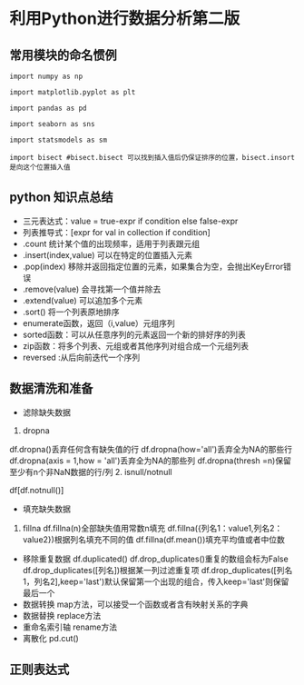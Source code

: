 # 利用Python进行数据分析第二版
## 常用模块的命名惯例
```
import numpy as np

import matplotlib.pyplot as plt

import pandas as pd

import seaborn as sns

import statsmodels as sm

import bisect #bisect.bisect 可以找到插入值后仍保证排序的位置，bisect.insort是向这个位置插入值
```
## python 知识点总结

- 三元表达式：value = true-expr if condition else false-expr
- 列表推导式：[expr for val in collection if condition]
- .count 统计某个值的出现频率，适用于列表跟元组
- .insert(index,value) 可以在特定的位置插入元素
- .pop(index) 移除并返回指定位置的元素，如果集合为空，会抛出KeyError错误
- .remove(value) 会寻找第一个值并除去
- .extend(value) 可以追加多个元素
- .sort() 将一个列表原地排序
- enumerate函数，返回（i,value）元组序列
- sorted函数：可以从任意序列的元素返回一个新的排好序的列表
- zip函数：将多个列表、元组或者其他序列对组合成一个元组列表
- reversed :从后向前迭代一个序列
## 数据清洗和准备
- 滤除缺失数据
1. dropna  

df.dropna()丢弃任何含有缺失值的行
df.dropna(how='all')丢弃全为NA的那些行
df.dropna(axis = 1,how = 'all')丢弃全为NA的那些列
df.dropna(thresh =n)保留至少有n个非NaN数据的行/列
2. isnull/notnull

df\[df.notnull()]
- 填充缺失数据
1. fillna
df.fillna(n)全部缺失值用常数n填充
df.fillna({列名1：value1,列名2：value2})根据列名填充不同的值
df.fillna(df.mean())填充平均值或者中位数
- 移除重复数据
df.duplicated()
df.drop_duplicates()重复的数组会标为False
df.drop_duplicates([列名])根据某一列过滤重复项
df.drop_duplicates(\[列名1，列名2],keep='last')默认保留第一个出现的组合，传入keep='last'则保留最后一个
- 数据转换
map方法，可以接受一个函数或者含有映射关系的字典
- 数据替换
replace方法
- 重命名索引轴
rename方法
- 离散化
pd.cut()
## 正则表达式

